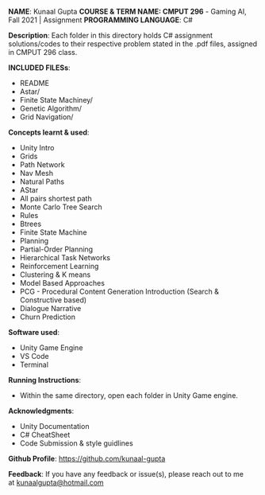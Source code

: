 **NAME**: Kunaal Gupta
**COURSE & TERM NAME: CMPUT 296** - Gaming AI, Fall 2021 | Assignment 
**PROGRAMMING LANGUAGE**: C#

**Description**: Each folder in this directory holds C# assignment solutions/codes to their respective problem stated in the .pdf files, assigned in CMPUT 296 class. 



**INCLUDED FILESs**: 
 * README
 * Astar/
 * Finite State Machiney/
 * Genetic Algorithm/
 * Grid Navigation/

**Concepts learnt & used**: 
 * Unity Intro
 * Grids
 * Path Network
 * Nav Mesh
 * Natural Paths
 * AStar
 * All pairs shortest path
 * Monte Carlo Tree Search
 * Rules 
 * Btrees
 * Finite State Machine
 * Planning
 * Partial-Order Planning
 * Hierarchical Task Networks
 * Reinforcement Learning
 * Clustering & K means
 * Model Based Approaches
 * PCG - Procedural Content Generation Introduction (Search & Constructive based)
 * Dialogue Narrative
 * Churn Prediction

**Software used**: 
 * Unity Game Engine  
 * VS Code         
 * Terminal                           

**Running Instructions**:
 * Within the same directory, open each folder in Unity Game engine.

**Acknowledgments**: 
 * Unity Documentation
 * C# CheatSheet
 * Code Submission & style guidlines

**Github Profile**: https://github.com/kunaal-gupta

**Feedback**: If you have any feedback or issue(s), please reach out to me at kunaalgupta@hotmail.com



